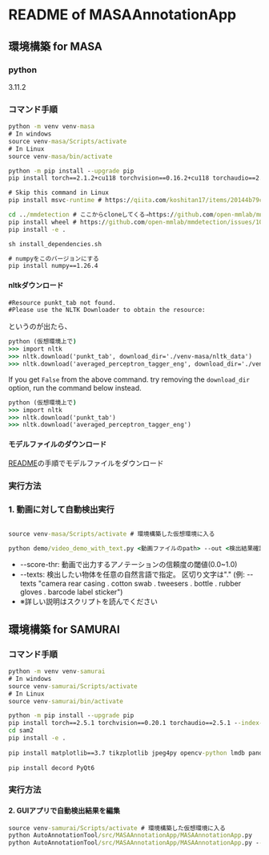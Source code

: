 # README of MASAAnnotationApp

## 環境構築 for MASA

### python

3.11.2

### コマンド手順

```cmd
python -m venv venv-masa
# In windows
source venv-masa/Scripts/activate 
# In Linux
source venv-masa/bin/activate 

python -m pip install --upgrade pip
pip install torch==2.1.2+cu118 torchvision==0.16.2+cu118 torchaudio==2.1.2 --index-url https://download.pytorch.org/whl/cu118

# Skip this command in Linux
pip install msvc-runtime # https://qiita.com/koshitan17/items/20144b79c8905fb19e88 

cd ../mmdetection # ここからcloneしてくる⇒https://github.com/open-mmlab/mmdetection/tree/v3.3.0
pip install wheel # https://github.com/open-mmlab/mmdetection/issues/10665#issuecomment-1757209752
pip install -e .

sh install_dependencies.sh

# numpyをこのバージョンにする
pip install numpy==1.26.4
```

#### nltkダウンロード

```cmd
#Resource punkt_tab not found.
#Please use the NLTK Downloader to obtain the resource:
```

というのが出たら、

```cmd
python (仮想環境上で)
>>> import nltk
>>> nltk.download('punkt_tab', download_dir='./venv-masa/nltk_data')
>>> nltk.download('averaged_perceptron_tagger_eng', download_dir='./venv-masa/nltk_data')
```
If you get `False` from the above command. try removing the `download_dir` option, run the command below instead.
```cmd
python (仮想環境上で)
>>> import nltk
>>> nltk.download('punkt_tab')
>>> nltk.download('averaged_perceptron_tagger_eng')
```

#### モデルファイルのダウンロード

[README](../README.md#preparation)の手順でモデルファイルをダウンロード

### 実行方法


### 1. 動画に対して自動検出実行

```cmd

source venv-masa/Scripts/activate # 環境構築した仮想環境に入る

python demo/video_demo_with_text.py <動画ファイルのpath> --out <検出結果確認用の動画出力先のpath> --masa_config configs/masa-gdino/masa_gdino_swinb_inference.py --masa_checkpoint saved_models/masa_models/gdino_masa.pth --score-thr 0.2 --unified --show_fps --texts "camera rear casing . cotton swab . tweesers . bottle . rubber gloves . barcode label sticker" --json_out <検出結果のjsonファイル出力先のpath(GUIアプリで使用します)>
```

* --score-thr: 動画で出力するアノテーションの信頼度の閾値(0.0~1.0)
* --texts: 検出したい物体を任意の自然言語で指定。 区切り文字は"." (例: --texts "camera rear casing . cotton swab . tweesers . bottle . rubber gloves . barcode label sticker")
* ※詳しい説明はスクリプトを読んでください


## 環境構築 for SAMURAI

### コマンド手順

```cmd
python -m venv venv-samurai
# In windows
source venv-samurai/Scripts/activate 
# In Linux
source venv-samurai/bin/activate 

python -m pip install --upgrade pip
pip install torch==2.5.1 torchvision==0.20.1 torchaudio==2.5.1 --index-url https://download.pytorch.org/whl/cu124
cd sam2
pip install -e .
 
pip install matplotlib==3.7 tikzplotlib jpeg4py opencv-python lmdb pandas scipy loguru
 
pip install decord PyQt6
```

### 実行方法

#### 2. GUIアプリで自動検出結果を編集

```cmd
source venv-samurai/Scripts/activate # 環境構築した仮想環境に入る
python AutoAnnotationTool/src/MASAAnnotationApp/MASAAnnotationApp.py
python AutoAnnotationTool/src/MASAAnnotationApp/MASAAnnotationApp.py --video AutoAnnotationTool/sample/H1125060570339_2025-06-05_10-52-51_2.mp4 --json AutoAnnotationTool/sample/H1125060570339_2025-06-05_10-52-51_2_outputs.json # 引数指定で起動時読み込み可
```
